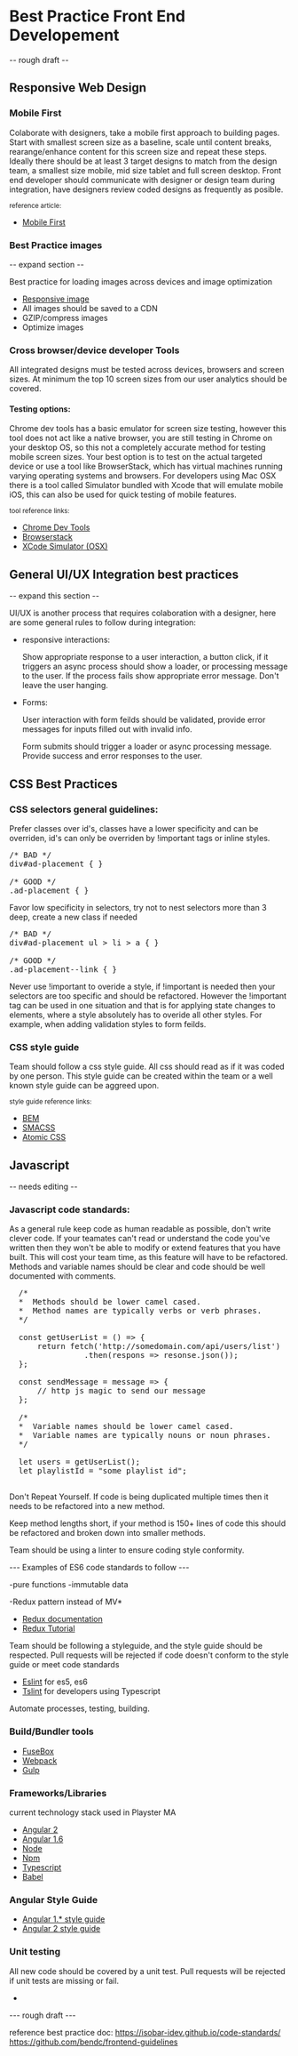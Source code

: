 <h1>Best Practice Front End Developement</h1> -- rough draft --

<h2>Responsive Web Design</h2>

<h3>Mobile First</h3>

<p>Colaborate with designers, take a mobile first approach to building pages. Start with smallest screen size as a baseline, scale until content breaks, rearange/enhance content for this screen size and repeat these steps. Ideally there should be at least 3 target designs to match from the design team, a smallest size mobile, mid size tablet and full screen desktop. Front end developer should communicate with designer or design team during integration, have designers review coded designs as frequently as posible.</p>

<p><small>reference article:</small></p>

<ul>
  <li><a href="http://zurb.com/word/mobile-first">Mobile First</a></li>
</ul>

<h3>Best Practice images</h3> -- expand section --
<p>Best practice for loading images across devices and image optimization</p>
<ul>
<li><a href="https://developer.mozilla.org/en-US/docs/Learn/HTML/Multimedia_and_embedding/Responsive_images">Responsive image</a></li>
<li>All images should be saved to a CDN</li>
<li>GZIP/compress images</li>
<li>Optimize images</li>
</ul>
<h3>Cross browser/device developer Tools</h3>

<p>All integrated designs must be tested across devices, browsers and screen sizes. At minimum the top 10 screen sizes from our user analytics should be covered.</p>

<h4>Testing options:</h4>

<p>Chrome dev tools has a basic emulator for screen size testing, however this tool does not act like a native browser, you are still testing in Chrome on your desktop OS, so this not a completely accurate method for testing mobile screen sizes. Your best option is to test on the actual targeted device or use a tool like BrowserStack, which has virtual machines running varying operating systems and browsers. For developers using Mac OSX there is a tool called Simulator bundled with Xcode that will emulate mobile iOS, this can also be used for quick testing of mobile features.</p> 

<p><small>tool reference links:</small></p>
  <ul>
    <li><a href="https://developer.chrome.com/devtools">Chrome Dev Tools</a></li>
    <li><a href="https://www.browserstack.com/">Browserstack</a></li>
    <li><a href="https://developer.apple.com/library/content/documentation/IDEs/Conceptual/iOS_Simulator_Guide/GettingStartedwithiOSSimulator/GettingStartedwithiOSSimulator.html">XCode Simulator (OSX)</a> </li>
  </ul>
 
<h2>General UI/UX Integration best practices </h2> -- expand this section --

<p>UI/UX is another process that requires colaboration with a designer, here are some general rules to follow during integration:<p>
<ul>
  <li>
    responsive interactions:
    <p>Show appropriate response to a user interaction, a button click, if it triggers an async process should show a loader, or processing message to the user. If the process fails show appropriate error message. Don't leave the user hanging.</p>
  </li>
  <li>Forms: 
  <p>User interaction with form feilds should be validated, provide error messages for inputs filled out with invalid info.</p>
  <p>Form submits should trigger a loader or async processing message. Provide success and error responses to the user.</p>
  </li>
</ul>
  
<h2>CSS Best Practices</h2>

<h3>CSS selectors general guidelines:</h3>

<p>Prefer classes over id's, classes have a lower specificity and can be overriden, id's can only be overriden by !important tags or inline styles. </p>

<pre>
/* BAD */
div#ad-placement { } 

/* GOOD */
.ad-placement { } 
</pre>

<p>Favor low specificity in selectors, try not to nest selectors more than 3 deep, create a new class if needed</p>

<pre>
/* BAD */
div#ad-placement ul > li > a { } 

/* GOOD */
.ad-placement--link { }
</pre>

<p>Never use !important to overide a style, if !important is needed then your selectors are too specific and should be refactored. However the !important tag can be used in one situation and that is for applying state changes to elements, where a style absolutely has to overide all other styles. For example, when adding validation styles to form feilds.</p>

<h3>CSS style guide</h3>
<p>Team should follow a css style guide. All css should read as if it was coded by one person. This style guide can be created within the team or a well known style guide can be aggreed upon. </p>
  
<p><small>style guide reference links:</small></p>
<ul>
  <li><a href="http://getbem.com/">BEM</a></li>
  <li><a href="https://smacss.com/">SMACSS</a></li>
  <li><a href="https://acss.io">Atomic CSS</a></li>
</ul>

<h2>Javascript</h2> -- needs editing --

<h3>Javascript code standards:</h3>

<p>As a general rule keep code as human readable as possible, don't write clever code. If your teamates can't read or understand the code you've written then they won't be able to modify or extend features that you have built. This will cost your team time, as this feature will have to be refactored. Methods and variable names should be clear and code should be well documented with comments.</p>

<pre>
  /*
  *  Methods should be lower camel cased.
  *  Method names are typically verbs or verb phrases.
  */
  
  const getUserList = () => { 
      return fetch('http://somedomain.com/api/users/list')
                .then(respons => resonse.json());
  };
  
  const sendMessage = message => {
      // http js magic to send our message
  };
  
  /*
  *  Variable names should be lower camel cased.
  *  Variable names are typically nouns or noun phrases.
  */
  
  let users = getUserList();
  let playlistId = "some playlist id";

</pre>

<p>Don't Repeat Yourself. If code is being duplicated multiple times then it needs to be refactored into a new method.</p>

<p>Keep method lengths short, if your method is 150+ lines of code this should be refactored and broken down into smaller methods.</p>

<p>Team should be using a linter to ensure coding style conformity.</p>

--- Examples of ES6 code standards to follow ---

-pure functions
-immutable data

-Redux pattern instead of MV*

<ul>
<li><a href="http://redux.js.org/docs/introduction/">Redux documentation</a></li>
<li><a href="https://egghead.io/courses/getting-started-with-redux">Redux Tutorial</a></li>
</ul>

<p>Team should be following a styleguide, and the style guide should be respected. Pull requests will be rejected if code doesn't conform to the style guide or meet code standards</p>


<ul>
  <li><a href="http://eslint.org/">Eslint</a> for es5, es6</li>
  <li><a href="https://palantir.github.io/tslint/">Tslint</a> for developers using Typescript</li>
</ul>

<p>Automate processes, testing, building.</p>

<h3>Build/Bundler tools</h3>
<ul>
  <li><a href="https://www.npmjs.com/package/fuse-box">FuseBox</a></li>
  <li><a href="https://webpack.github.io/">Webpack</a></li>
  <li><a href="http://gulpjs.com/">Gulp</a></li>
</ul>

<h3>Frameworks/Libraries</h3>
<p>current technology stack used in Playster MA</p>
<ul>
<li><a href="https://angular.io/">Angular 2</a></li>
<li><a href="https://angularjs.org/">Angular 1.6</a></li>
<li><a href="https://nodejs.org/en/">Node</a></li>
<li><a href="https://www.npmjs.com/">Npm</a></li>
<li><a href="https://www.typescriptlang.org/">Typescript</a></li>
<li><a href="https://babeljs.io/">Babel</a></li>
</ul>
 
 
<h3>Angular Style Guide</h3>

<ul>
<li><a href="https://github.com/johnpapa/angular-styleguide/blob/master/a1/README.md">Angular 1.* style guide</a></li>
<li><a href="https://angular.io/docs/ts/latest/guide/style-guide.html">Angular 2 style guide</a></li>
</ul>


<h3>Unit testing</h3>

<p>All new code should be covered by a unit test. Pull requests will be rejected if unit tests are missing or fail.</p>

<ul>
<li></li>
</ul>
--- rough draft ---

 
reference best practice doc:
<a href="https://isobar-idev.github.io/code-standards/">https://isobar-idev.github.io/code-standards/</a>
<a href="https://github.com/bendc/frontend-guidelines">https://github.com/bendc/frontend-guidelines</a>
